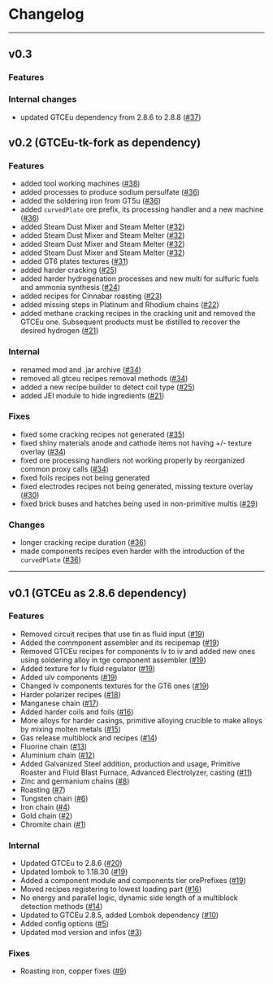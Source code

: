 # Changelog

***

## v0.3

### Features

### Internal changes
- updated GTCEu dependency from 2.8.6 to 2.8.8 ([#37](https://github.com/tekcay/tkcy-simple-addon/pull/37))


## v0.2 (GTCEu-tk-fork as dependency)

### Features
- added tool working machines ([#38](https://github.com/tekcay/tkcy-simple-addon/pull/38))
- added processes to produce sodium persulfate ([#36](https://github.com/tekcay/tkcy-simple-addon/pull/36))
- added the soldering iron from GT5u ([#36](https://github.com/tekcay/tkcy-simple-addon/pull/36))
- added `curvedPlate` ore prefix, its processing handler and a new machine ([#36](https://github.com/tekcay/tkcy-simple-addon/pull/36))
- added Steam Dust Mixer and Steam Melter ([#32](https://github.com/tekcay/tkcy-simple-addon/pull/32))
- added Steam Dust Mixer and Steam Melter ([#32](https://github.com/tekcay/tkcy-simple-addon/pull/32))
- added Steam Dust Mixer and Steam Melter ([#32](https://github.com/tekcay/tkcy-simple-addon/pull/32))
- added Steam Dust Mixer and Steam Melter ([#32](https://github.com/tekcay/tkcy-simple-addon/pull/32))
- added GT6 plates textures ([#31](https://github.com/tekcay/tkcy-simple-addon/pull/31))
- added harder cracking ([#25](https://github.com/tekcay/tkcy-simple-addon/pull/25))
- added harder hydrogenation processes and new multi for sulfuric fuels and ammonia synthesis ([#24](https://github.com/tekcay/tkcy-simple-addon/pull/24))
- added recipes for Cinnabar roasting ([#23](https://github.com/tekcay/tkcy-simple-addon/pull/23))
- added missing steps in Platinum and Rhodium chains ([#22](https://github.com/tekcay/tkcy-simple-addon/pull/22))
- added methane cracking recipes in the cracking unit and removed the GTCEu one.
Subsequent products must be distilled to recover the desired hydrogen
([#21](https://github.com/tekcay/tkcy-simple-addon/pull/21))


### Internal
- renamed mod and .jar archive ([#34](https://github.com/tekcay/tkcy-simple-addon/pull/34))
- removed all gtceu recipes removal methods ([#34](https://github.com/tekcay/tkcy-simple-addon/pull/34))
- added a new recipe builder to detect coil type ([#25](https://github.com/tekcay/tkcy-simple-addon/pull/25))
- added JEI module to hide ingredients ([#21](https://github.com/tekcay/tkcy-simple-addon/pull/21))

### Fixes
- fixed some cracking recipes not generated ([#35](https://github.com/tekcay/tkcy-simple-addon/pull/35))
- fixed shiny materials anode and cathode items not having +/- texture overlay ([#34](https://github.com/tekcay/tkcy-simple-addon/pull/34))
- fixed ore processing handlers not working properly by reorganized common proxy calls ([#34](https://github.com/tekcay/tkcy-simple-addon/pull/34))
- fixed foils recipes not being generated
- fixed electrodes recipes not being generated, missing texture overlay ([#30](https://github.com/tekcay/tkcy-simple-addon/pull/30))
- fixed brick buses and hatches being used in non-primitive multis ([#29](https://github.com/tekcay/tkcy-simple-addon/pull/29))


### Changes

- longer cracking recipe duration ([#36](https://github.com/tekcay/tkcy-simple-addon/pull/36))
- made components recipes even harder with the introduction of the `curvedPlate` ([#36](https://github.com/tekcay/tkcy-simple-addon/pull/36))

***

## v0.1 (GTCEu as 2.8.6 dependency)

### Features

- Removed circuit recipes that use tin as fluid input ([#19](https://github.com/tekcay/tkcy-simple-addon/pull/19))
- Added the commponent assembler and its recipemap ([#19](https://github.com/tekcay/tkcy-simple-addon/pull/19))
- Removed GTCEu recipes for components lv to iv and added new ones using soldering alloy in tge component assembler ([#19](https://github.com/tekcay/tkcy-simple-addon/pull/19))
- Added texture for lv fluid regulator ([#19](https://github.com/tekcay/tkcy-simple-addon/pull/19))
- Added ulv components ([#19](https://github.com/tekcay/tkcy-simple-addon/pull/19))
- Changed lv components textures for the GT6 ones ([#19](https://github.com/tekcay/tkcy-simple-addon/pull/19))
- Harder polarizer recipes ([#18](https://github.com/tekcay/tkcy-simple-addon/pull/18))
- Manganese chain ([#17](https://github.com/tekcay/tkcy-simple-addon/pull/17))
- Added harder coils and foils ([#16](https://github.com/tekcay/tkcy-simple-addon/pull/16))
- More alloys for harder casings, primitive alloying crucible to make alloys by mixing molten metals ([#15](https://github.com/tekcay/tkcy-simple-addon/pull/15))
- Gas release multiblock and recipes ([#14](https://github.com/tekcay/tkcy-simple-addon/pull/14))
- Fluorine chain ([#13](https://github.com/tekcay/tkcy-simple-addon/pull/13))
- Aluminium chain ([#12](https://github.com/tekcay/tkcy-simple-addon/pull/12))
- Added Galvanized Steel addition, production and usage, Primitive Roaster
and Fluid Blast Furnace, Advanced Electrolyzer, casting ([#11](https://github.com/tekcay/tkcy-simple-addon/pull/11))
- Zinc and germanium chains ([#8](https://github.com/tekcay/tkcy-simple-addon/pull/8))
- Roasting ([#7](https://github.com/tekcay/tkcy-simple-addon/pull/7))
- Tungsten chain ([#6](https://github.com/tekcay/tkcy-simple-addon/pull/6))
- Iron chain ([#4](https://github.com/tekcay/tkcy-simple-addon/pull/4))
- Gold chain ([#2](https://github.com/tekcay/tkcy-simple-addon/pull/2))
- Chromite chain ([#1](https://github.com/tekcay/tkcy-simple-addon/pull/1))

### Internal
- Updated GTCEu to 2.8.6 ([#20](https://github.com/tekcay/tkcy-simple-addon/pull/20))
- Updated lombok to 1.18.30 ([#19](https://github.com/tekcay/tkcy-simple-addon/pull/19))
- Added a component module and components tier orePrefixes ([#19](https://github.com/tekcay/tkcy-simple-addon/pull/19))
- Moved recipes registering to lowest loading part ([#16](https://github.com/tekcay/tkcy-simple-addon/pull/16))
- No energy and parallel logic, dynamic side length of a multiblock detection methods ([#14](https://github.com/tekcay/tkcy-simple-addon/pull/14))
- Updated to GTCEu 2.8.5, added Lombok dependency ([#10](https://github.com/tekcay/tkcy-simple-addon/pull/10))
- Added config options ([#5](https://github.com/tekcay/tkcy-simple-addon/pull/5))
- Updated mod version and infos ([#3](https://github.com/tekcay/tkcy-simple-addon/pull/3))


### Fixes

- Roasting iron, copper fixes ([#9](https://github.com/tekcay/tkcy-simple-addon/pull/9))



